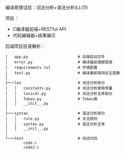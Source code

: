 编译原理试验：词法分析+语法分析(LL(1))

项目：

- C编译器前端+RESTful API
- 代码编辑器+结果展示

后端项目目录解析：

```
│   app.py						# 后端启动文件
│   error.py					# 编译器前端报错类
│   requirements.txt			# 环境配置
│   test.py						# 编译器前端测试主函数
│
├───lex							# 词法分析部分
│   │   constants.py			# 词法分析使用常量
│   │   lexical.py				# 词法分析主体部分
│   │   Token.py				# Token类
│   │   __init__.py
│
├───syntax						# 语法分析部分
│   │   rule.py					# 文法规则
│   │   syntax.py				# 语法分析主体
│   │   __init__.py
│
└───test						# 测试代码
        code.c					
        code2.c
```

